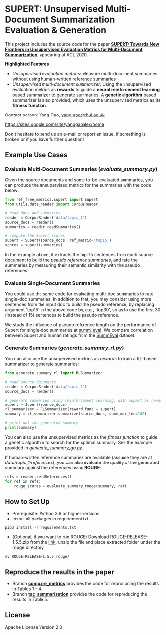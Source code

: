 # SUPERT: Unsupervised Multi-Document Summarization Evaluation & Generation

This project includes the source code for the paper [**SUPERT: Towards New Frontiers in Unsupervised Evaluation Metrics for Multi-Document Summarization**](https://www.aclweb.org/anthology/2020.acl-main.124.pdf), appearing at ACL 2020.

**Highlighted Features**

* *Unsupervised evaluation metrics*: Measure multi-document summaries without using human-written reference summaries
* *Unsupervised multi-document summarizer*: Using the unsupervised evaluation metrics as **rewards** to guide a **neural reinforcement learning** based summarizer to generate summaries. A **genetic algorithm** based summarizer is also provided, which uses the unsupervised metrics as its **fitness function**.


Contact person: Yang Gao, yang.gao@rhul.ac.uk

https://sites.google.com/site/yanggaoalex/home

Don't hesitate to send us an e-mail or report an issue, if something is broken or if you have further questions

## Example Use Cases

### Evaluate Multi-Document Summaries (*evaluate_summary.py*)
Given the source documents and some to-be-evaluated summaries, you can produce the unsupervised metrics for the summaries with the code below:

```python
from ref_free_metrics.supert import Supert
from utils.data_reader import CorpusReader

# read docs and summaries
reader = CorpusReader('data/topic_1')
source_docs = reader()
summaries = reader.readSummaries() 

# compute the Supert scores
supert = Supert(source_docs, ref_metric='top15') 
scores = supert(summaries)
```
In the example above, it extracts the top-15 sentences from each source document
to build the *pseudo reference summaries*, and rate the summaries
by measuring their semantic similarity with the pseudo references.

### Evaluate Single-Document Summaries 
You could use the same code for evaluating multi-doc summaries to rate single-doc summaries.
In addition to that, you may consider using more sentences from the input doc to 
build the pseudo reference, by replacing argument 'top15' in the above code by, e.g., 'top30',
so as to use the first 30 (instead of 15) sentences to build the pseudo reference.

We study the influence of pseudo reference length on the performance of Supert 
for single-doc summaries at [summ_eval](summ_eval/). We compare
correlation between Supert and human ratings from the [SummEval](https://github.com/Yale-LILY/SummEval)
dataset.


### Generate Summaries (*generate_summary_rl.py*) 
You can also use the unsupervised metrics as *rewards* to train a RL-based summarizer to generate summaries:

```python
from generate_summary_rl import RLSummarizer

# read source documents
reader = CorpusReader('data/topic_1')
source_docs = reader()

# generate summaries using reinforcement learning, with supert as reward function
supert = Supert(source_docs)
rl_summarizer = RLSummarizer(reward_func = supert)
summary = rl_summarizer.summarize(source_docs, summ_max_len=100)

# print out the generated summary
print(summary)
```
You can also use the unsupervised metrics as the *fitness function* to guide a genetic algorithm to search for the optimal summary. See the example provided in *generate_summary_ga.py*.

If human-written reference summaries are available (assume they are at *data/topic_1/references*), you can also evaluate the quality of the generated summary against the references using **ROUGE**:

```python
refs = reader.readReferences() 
for ref in refs:
    rouge_scores = evaluate_summary_rouge(summary, ref)
```

## How to Set Up 
* Prerequisite: Python 3.6 or higher versions
* Install all packages in requirement.txt.
```shell script
pip3 install -r requirements.txt
```
* (Optional, if you want to run ROUGE) Download ROUGE-RELEASE-1.5.5.zip from the [link](https://drive.google.com/file/d/1eq4WD1rsCzAFhKmgI8cSeGqHEYYIFhGJ/view?usp=sharing), unzip the file and place extracted folder under the rouge directory
```shell script
mv ROUGE-RELEASE-1.5.5 rouge/
```

## Reproduce the results in the paper
* Branch [**compare\_metrics**](https://github.com/yg211/acl20-ref-free-eval/tree/compare_metrics) provides the code for reproducing the results in Tables 1 - 4. 
* Branch [**tac\_summarisation**](https://github.com/yg211/acl20-ref-free-eval/tree/tac_summarisation) provides the code for reproducing the results in Table 5.

## License
Apache License Version 2.0
